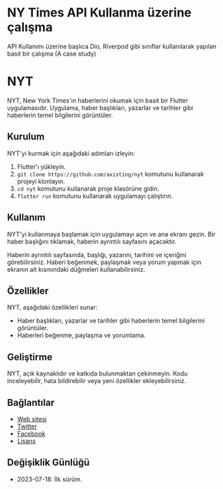 # NY Times API Kullanma üzerine çalışma

API Kullanımı üzerine başlıca Dio, Riverpod gibi sınıflar kullanılarak yapılan basit bir çalışma (A case study)

# NYT

NYT, New York Times'ın haberlerini okumak için basit bir Flutter uygulamasıdır. Uygulama, haber başlıkları, yazarlar ve tarihler gibi haberlerin temel bilgilerini görüntüler.

## Kurulum

NYT'yi kurmak için aşağıdaki adımları izleyin:

1. Flutter'ı yükleyin.
2. `git clone https://github.com/axisting/nyt` komutunu kullanarak projeyi klonlayın.
3. `cd nyt` komutunu kullanarak proje klasörüne gidin.
4. `flutter run` komutunu kullanarak uygulamayı çalıştırın.

## Kullanım

NYT'yi kullanmaya başlamak için uygulamayı açın ve ana ekranı gezin. Bir haber başlığını tıklamak, haberin ayrıntılı sayfasını açacaktır.

Haberin ayrıntılı sayfasında, başlığı, yazarını, tarihini ve içeriğini görebilirsiniz. Haberi beğenmek, paylaşmak veya yorum yapmak için ekranın alt kısmındaki düğmeleri kullanabilirsiniz.

## Özellikler

NYT, aşağıdaki özellikleri sunar:

* Haber başlıkları, yazarlar ve tarihler gibi haberlerin temel bilgilerini görüntüler.
* Haberleri beğenme, paylaşma ve yorumlama.

## Geliştirme

NYT, açık kaynaklıdır ve katkıda bulunmaktan çekinmeyin. Kodu inceleyebilir, hata bildirebilir veya yeni özellikler ekleyebilirsiniz.

## Bağlantılar

* [Web sitesi](https://www.nytimes.com/)
* [Twitter](https://twitter.com/nytimes)
* [Facebook](https://www.facebook.com/nytimes)
* [Lisans](https://github.com/axisting/nyt/blob/master/LICENSE)

## Değişiklik Günlüğü

* 2023-07-18: İlk sürüm.
